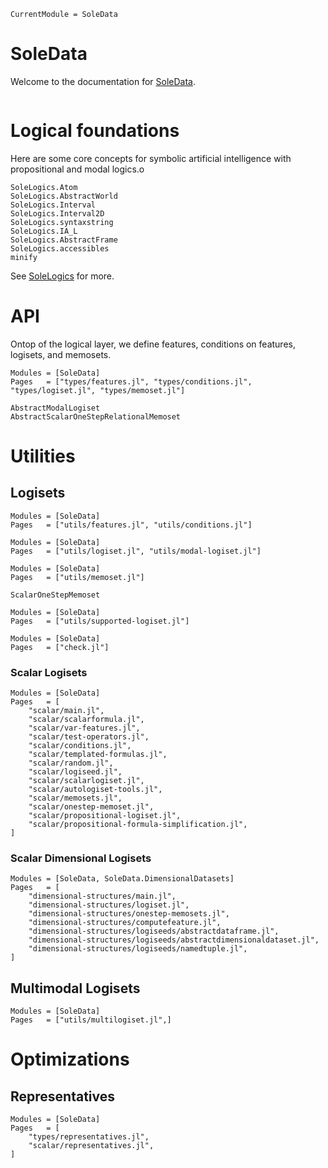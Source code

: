 ```@meta
CurrentModule = SoleData
```

# SoleData

Welcome to the documentation for [SoleData](https://github.com/aclai-lab/SoleData.jl).

```@index
```

# Logical foundations

Here are some core concepts for symbolic artificial intelligence with propositional and modal logics.o

```@docs
SoleLogics.Atom
SoleLogics.AbstractWorld
SoleLogics.Interval
SoleLogics.Interval2D
SoleLogics.syntaxstring
SoleLogics.IA_L
SoleLogics.AbstractFrame
SoleLogics.accessibles
minify
```

See [SoleLogics](https://github.com/aclai-lab/SoleLogics.jl) for more.

# API

Ontop of the logical layer, we define features, conditions on features, logisets, and memosets.
```@autodocs
Modules = [SoleData]
Pages   = ["types/features.jl", "types/conditions.jl", "types/logiset.jl", "types/memoset.jl"]
```

```@docs
AbstractModalLogiset
AbstractScalarOneStepRelationalMemoset
```

# Utilities
## Logisets

```@autodocs
Modules = [SoleData]
Pages   = ["utils/features.jl", "utils/conditions.jl"]
```

```@autodocs
Modules = [SoleData]
Pages   = ["utils/logiset.jl", "utils/modal-logiset.jl"]
```
```@autodocs
Modules = [SoleData]
Pages   = ["utils/memoset.jl"]
```

```@docs
ScalarOneStepMemoset
```

```@autodocs
Modules = [SoleData]
Pages   = ["utils/supported-logiset.jl"]
```

```@autodocs
Modules = [SoleData]
Pages   = ["check.jl"]
```

### Scalar Logisets


```@autodocs
Modules = [SoleData]
Pages   = [
	"scalar/main.jl",
	"scalar/scalarformula.jl",
	"scalar/var-features.jl",
	"scalar/test-operators.jl",
	"scalar/conditions.jl",
	"scalar/templated-formulas.jl",
	"scalar/random.jl",
	"scalar/logiseed.jl",
	"scalar/scalarlogiset.jl",
	"scalar/autologiset-tools.jl",
	"scalar/memosets.jl",
	"scalar/onestep-memoset.jl",
	"scalar/propositional-logiset.jl",
	"scalar/propositional-formula-simplification.jl",
]
```

### Scalar Dimensional Logisets

```@autodocs
Modules = [SoleData, SoleData.DimensionalDatasets]
Pages   = [
	"dimensional-structures/main.jl",
	"dimensional-structures/logiset.jl",
	"dimensional-structures/onestep-memosets.jl",
	"dimensional-structures/computefeature.jl",
	"dimensional-structures/logiseeds/abstractdataframe.jl",
	"dimensional-structures/logiseeds/abstractdimensionaldataset.jl",
	"dimensional-structures/logiseeds/namedtuple.jl",
]
```

## Multimodal Logisets

```@autodocs
Modules = [SoleData]
Pages   = ["utils/multilogiset.jl",]
```

<!-- ## MLJ Integration

```@autodocs
Modules = [SoleData]
Pages   = ["types/logiset-MLJ-interface.jl",]
``` -->

# Optimizations
## Representatives

```@autodocs
Modules = [SoleData]
Pages   = [
	"types/representatives.jl",
	"scalar/representatives.jl",
]
```
